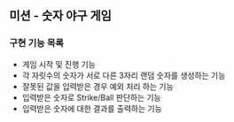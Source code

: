 ## 미션 - 숫자 야구 게임
### 구현 기능 목록

- 게임 시작 및 진행 기능
- 각 자릿수의 숫자가 서로 다른 3자리 랜덤 숫자를 생성하는 기능
- 잘못된 값을 입력받은 경우 예외 처리 하는 기능
- 입력받은 숫자로 Strike/Ball 판단하는 기능
- 입력받은 숫자에 대한 결과를 출력하는 기능